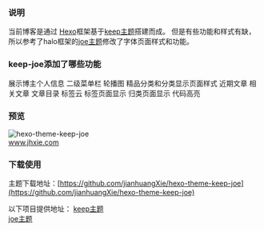 ### 说明
当前博客是通过 [Hexo](https://hexo.io/)框架基于[keep主题](https://keep-docs.xpoet.cn/)搭建而成。
但是有些功能和样式有缺，所以参考了halo框架的[joe主题](https://github.com/qinhua/halo-theme-joe2.0)修改了字体页面样式和功能。

### keep-joe添加了哪些功能
展示博主个人信息
二级菜单栏
轮播图
精品分类和分类显示页面样式
近期文章
相关文章
文章目录
标签云
标签页面显示
归类页面显示
代码高亮

### 预览

<img src="https://jhxie.com/hexo/Hexo%E6%A1%86%E6%9E%B6%E5%9F%BA%E4%BA%8Ekeep%E4%B8%BB%E9%A2%98%E4%BF%AE%E6%94%B9%E4%B8%BB%E9%A2%98keep-joe/set1.jpg" alt="hexo-theme-keep-joe"> </br>
www.jhxie.com

### 下载使用
主题下载地址：[https://github.com/jianhuangXie/hexo-theme-keep-joe](https://github.com/jianhuangXie/hexo-theme-keep-joe)

以下项目提供地址：
[keep主题](https://keep-docs.xpoet.cn/)</br>
[joe主题](https://github.com/qinhua/halo-theme-joe2.0)
